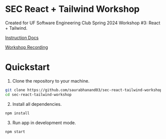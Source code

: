 # SEC React + Tailwind Workshop

Created for UF Software Engineering Club Spring 2024 Workshop #3: React + Tailwind.

[Instruction Docs](https://docs.google.com/document/d/172SOIx3-Dt_ICFWEvVisyZxn9TjdWb6DUrs34ckhtuM/edit)

[Workshop Recording](https://youtu.be/xBPBlIDLyXo?si=kLUN_n_IukYEKgwm)

# Quickstart
1. Clone the repository to your machine.
```bash
git clone https://github.com/saurabhanand03/sec-react-tailwind-workshop
cd sec-react-tailwind-workshop
```
2. Install all dependencies.
```bash
npm install
```
3. Run app in development mode.
```bash
npm start
```